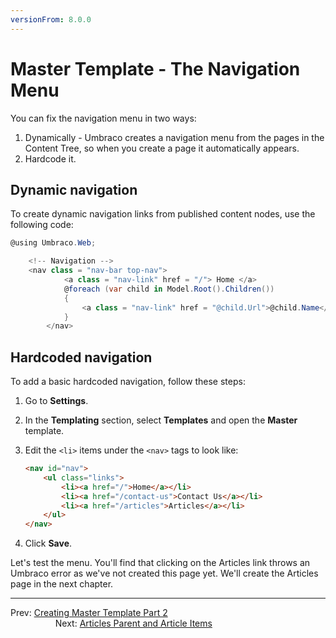 ```yaml
---
versionFrom: 8.0.0
---
```

# Master Template - The Navigation Menu

You can fix the navigation menu in two ways:

1. Dynamically - Umbraco creates a navigation menu from the pages in the Content Tree, so when you create a page it automatically appears.
2. Hardcode it.

## Dynamic navigation

To create dynamic navigation links from published content nodes, use the following code:

```csharp
@using Umbraco.Web;

	<!-- Navigation -->
	<nav class = "nav-bar top-nav">
            <a class = "nav-link" href = "/"> Home </a>
            @foreach (var child in Model.Root().Children())
            {
                <a class = "nav-link" href = "@child.Url">@child.Name</a>
            }
        </nav>
```

## Hardcoded navigation

To add a basic hardcoded navigation, follow these steps:

1. Go to **Settings**.
2. In the **Templating** section, select **Templates** and open the **Master** template.
3. Edit the `<li>` items under the `<nav>` tags to look like:
    
    ```html
    <nav id="nav">
        <ul class="links">
            <li><a href="/">Home</a></li>
            <li><a href="/contact-us">Contact Us</a></li>
            <li><a href="/articles">Articles</a></li>
        </ul>
    </nav>
    ```
4. Click **Save**.

Let's test the menu. You'll find that clicking on the Articles link throws an Umbraco error as we've not created this page yet. We'll create the Articles page in the next chapter.

---

Prev: [Creating Master Template Part 2](../Creating-Master-Template-Part-2)  &emsp; &emsp; &emsp; &emsp; &emsp; &emsp; &emsp; &emsp; &emsp; &emsp; &emsp; &emsp; &emsp; &emsp; &emsp; &emsp; &emsp; &emsp; Next: [Articles Parent and Article Items](../Articles-Parent-and-Article-Items)